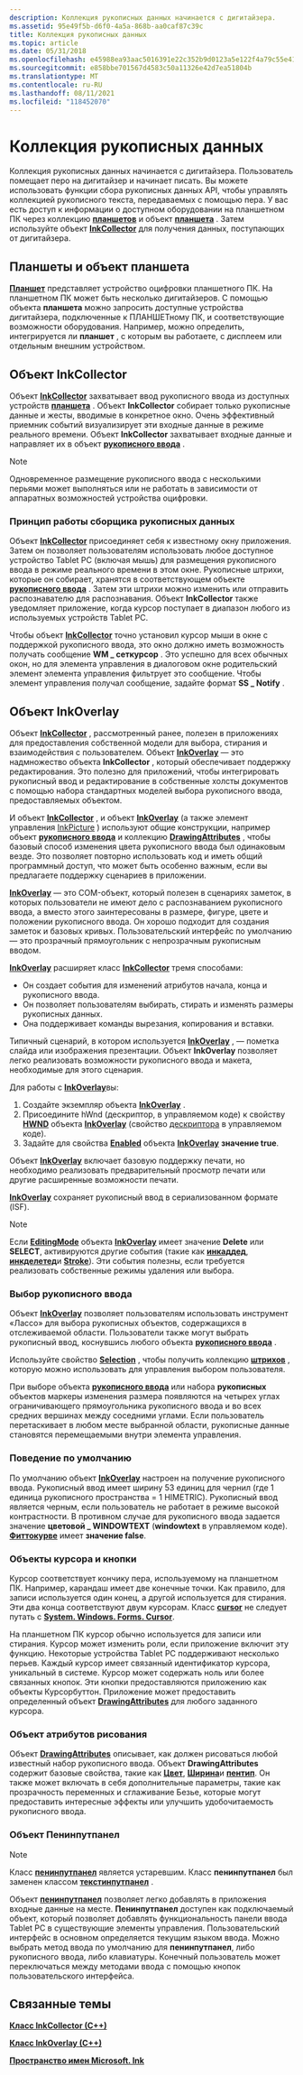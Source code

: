 ```yaml
---
description: Коллекция рукописных данных начинается с дигитайзера.
ms.assetid: 95e49f5b-d6f0-4a5a-868b-aa0caf87c39c
title: Коллекция рукописных данных
ms.topic: article
ms.date: 05/31/2018
ms.openlocfilehash: e45988ea93aac5016391e22c352b9d0123a5e122f4a79c55e41e06834ed040e0
ms.sourcegitcommit: e858bbe701567d4583c50a11326e42d7ea51804b
ms.translationtype: MT
ms.contentlocale: ru-RU
ms.lasthandoff: 08/11/2021
ms.locfileid: "118452070"
---
```

# <a name="ink-collection"></a>Коллекция рукописных данных

Коллекция рукописных данных начинается с дигитайзера. Пользователь помещает перо на дигитайзер и начинает писать. Вы можете использовать функции сбора рукописных данных API, чтобы управлять коллекцией рукописного текста, передаваемых с помощью пера. У вас есть доступ к информации о доступном оборудовании на планшетном ПК через коллекцию [**планшетов**](/windows/desktop/api/msinkaut/nf-msinkaut-iinktablets-item) и объект [**планшета**](/windows/desktop/api/msinkaut/nn-msinkaut-iinktablet) . Затем используйте объект [**InkCollector**](inkcollector-class.md) для получения данных, поступающих от дигитайзера.

## <a name="tablets-and-the-tablet-object"></a>Планшеты и объект планшета

[**Планшет**](/windows/desktop/api/msinkaut/nn-msinkaut-iinktablet) представляет устройство оцифровки планшетного ПК. На планшетном ПК может быть несколько дигитайзеров. С помощью объекта **планшета** можно запросить доступные устройства дигитайзера, подключенные к ПЛАНШЕТному ПК, и соответствующие возможности оборудования. Например, можно определить, интегрируется ли **планшет** , с которым вы работаете, с дисплеем или отдельным внешним устройством.

## <a name="inkcollector-object"></a>Объект InkCollector

Объект [**InkCollector**](inkcollector-class.md) захватывает ввод рукописного ввода из доступных устройств [**планшета**](/windows/desktop/api/msinkaut/nn-msinkaut-iinktablet) . Объект **InkCollector** собирает только рукописные данные и жесты, вводимые в конкретное окно. Очень эффективный приемник событий визуализирует эти входные данные в режиме реального времени. Объект **InkCollector** захватывает входные данные и направляет их в объект [**рукописного ввода**](inkdisp-class.md) .

> [!Note]  
> Одновременное размещение рукописного ввода с несколькими перьями может выполняться или не работать в зависимости от аппаратных возможностей устройства оцифровки.

 

### <a name="how-the-ink-collector-works"></a>Принцип работы сборщика рукописных данных

Объект [**InkCollector**](inkcollector-class.md) присоединяет себя к известному окну приложения. Затем он позволяет пользователям использовать любое доступное устройство Tablet PC (включая мышь) для размещения рукописного ввода в режиме реального времени в этом окне. Рукописные штрихи, которые он собирает, хранятся в соответствующем объекте [**рукописного ввода**](inkdisp-class.md) . Затем эти штрихи можно изменить или отправить распознавателю для распознавания. Объект **InkCollector** также уведомляет приложение, когда курсор поступает в диапазон любого из используемых устройств Tablet PC.

Чтобы объект [**InkCollector**](inkcollector-class.md) точно установил курсор мыши в окне с поддержкой рукописного ввода, это окно должно иметь возможность получать сообщение **WM \_ сеткурсор** . Это успешно для всех обычных окон, но для элемента управления в диалоговом окне родительский элемент элемента управления фильтрует это сообщение. Чтобы элемент управления получал сообщение, задайте формат **SS \_ Notify** .

## <a name="inkoverlay-object"></a>Объект InkOverlay

Объект [**InkCollector**](inkcollector-class.md) , рассмотренный ранее, полезен в приложениях для предоставления собственной модели для выбора, стирания и взаимодействия с пользователем. Объект [**InkOverlay**](inkoverlay-class.md) — это надмножество объекта **InkCollector** , который обеспечивает поддержку редактирования. Это полезно для приложений, чтобы интегрировать рукописный ввод и редактирование в собственные холсты документов с помощью набора стандартных моделей выбора рукописного ввода, предоставляемых объектом.

И объект [**InkCollector**](inkcollector-class.md) , и объект [**InkOverlay**](inkoverlay-class.md) (а также элемент управления [InkPicture](inkpicture-control.md) ) используют общие конструкции, например объект [**рукописного ввода**](inkdisp-class.md) и коллекцию [**DrawingAttributes**](inkdrawingattributes-class.md) , чтобы базовый способ изменения цвета рукописного ввода был одинаковым везде. Это позволяет повторно использовать код и иметь общий программный доступ, что может быть особенно важным, если вы предлагаете поддержку сценариев в приложении.

[**InkOverlay**](inkoverlay-class.md) — это COM-объект, который полезен в сценариях заметок, в которых пользователи не имеют дело с распознаванием рукописного ввода, а вместо этого заинтересованы в размере, фигуре, цвете и положении рукописного ввода. Он хорошо подходит для создания заметок и базовых кривых. Пользовательский интерфейс по умолчанию — это прозрачный прямоугольник с непрозрачным рукописным вводом.

[**InkOverlay**](inkoverlay-class.md) расширяет класс [**InkCollector**](inkcollector-class.md) тремя способами:

-   Он создает события для изменений атрибутов начала, конца и рукописного ввода.
-   Он позволяет пользователям выбирать, стирать и изменять размеры рукописных данных.
-   Она поддерживает команды вырезания, копирования и вставки.

Типичный сценарий, в котором используется [**InkOverlay**](inkoverlay-class.md) , — пометка слайда или изображения презентации. Объект **InkOverlay** позволяет легко реализовать возможности рукописного ввода и макета, необходимые для этого сценария.

Для работы с [**InkOverlay**](inkoverlay-class.md)вы:

1.  Создайте экземпляр объекта [**InkOverlay**](inkoverlay-class.md) .
2.  Присоедините hWnd (дескриптор, в управляемом коде) к свойству [**HWND**](/windows/desktop/api/msinkaut/nf-msinkaut-iinkoverlay-get_hwnd) объекта [**InkOverlay**](inkoverlay-class.md) (свойство [дескриптора](/previous-versions/ms582171(v=vs.100)) в управляемом коде).
3.  Задайте для свойства [**Enabled**](/windows/desktop/api/msinkaut/nf-msinkaut-iinkoverlay-get_enabled) объекта [**InkOverlay**](inkoverlay-class.md) **значение true**.

Объект [**InkOverlay**](inkoverlay-class.md) включает базовую поддержку печати, но необходимо реализовать предварительный просмотр печати или другие расширенные возможности печати.

[**InkOverlay**](inkoverlay-class.md) сохраняет рукописный ввод в сериализованном формате (ISF).

> [!Note]  
> Если [**EditingMode**](/windows/desktop/api/msinkaut/nf-msinkaut-iinkoverlay-get_editingmode) объекта [**InkOverlay**](inkoverlay-class.md) имеет значение **Delete** или **SELECT**, активируются другие события (такие как [**инкаддед**](inkdisp-inkadded.md), [**инкделетед**](inkdisp-inkdeleted.md)и [**Stroke**](inkoverlay-stroke.md)). Эти события полезны, если требуется реализовать собственные режимы удаления или выбора.

 

### <a name="selecting-ink"></a>Выбор рукописного ввода

Объект [**InkOverlay**](inkoverlay-class.md) позволяет пользователям использовать инструмент «Лассо» для выбора рукописных объектов, содержащихся в отслеживаемой области. Пользователи также могут выбрать рукописный ввод, коснувшись любого объекта [**рукописного ввода**](inkdisp-class.md) .

Используйте свойство [**Selection**](/windows/desktop/api/msinkaut/nf-msinkaut-iinkoverlay-get_selection) , чтобы получить коллекцию [**штрихов**](/previous-versions/windows/desktop/legacy/ms703293(v=vs.85)) , которую можно использовать для управления выбором пользователя.

При выборе объекта [**рукописного ввода**](inkdisp-class.md) или набора **рукописных** объектов маркеры изменения размера появляются на четырех углах ограничивающего прямоугольника рукописного ввода и во всех средних вершинах между соседними углами. Если пользователь перетаскивает в любом месте выбранной области, рукописные данные становятся перемещаемыми внутри элемента управления.

### <a name="default-behavior"></a>Поведение по умолчанию

По умолчанию объект [**InkOverlay**](inkoverlay-class.md) настроен на получение рукописного ввода. Рукописный ввод имеет ширину 53 единиц для чернил (где 1 единица рукописного пространства = 1 HIMETRIC). Рукописный ввод является черным, если пользователь не работает в режиме высокой контрастности. В противном случае для рукописного ввода задается значение **цветовой \_ WINDOWTEXT** (**windowtext** в управляемом коде). [**Фиттокурве**](/windows/desktop/api/msinkaut/nf-msinkaut-iinkdrawingattributes-get_fittocurve) имеет **значение false**.

### <a name="cursor-and-button-objects"></a>Объекты курсора и кнопки

Курсор соответствует кончику пера, используемому на планшетном ПК. Например, карандаш имеет две конечные точки. Как правило, для записи используется один конец, а другой используется для стирания. Эти два конца соответствуют двум курсорам. Класс [**cursor**](/windows/desktop/api/msinkaut/nn-msinkaut-iinkcursor) не следует путать с [**System. Windows. Forms. Cursor**](/dotnet/api/system.windows.forms.cursor?view=netcore-3.1).

На планшетном ПК курсор обычно используется для записи или стирания. Курсор может изменить роли, если приложение включит эту функцию. Некоторые устройства Tablet PC поддерживают несколько перьев. Каждый курсор имеет связанный идентификатор курсора, уникальный в системе. Курсор может содержать ноль или более связанных кнопок. Эти кнопки предоставляются приложению как объекты Курсорбуттон. Приложение может предоставить определенный объект [**DrawingAttributes**](inkdrawingattributes-class.md) для любого заданного курсора.

### <a name="drawing-attributes-object"></a>Объект атрибутов рисования

Объект [**DrawingAttributes**](inkdrawingattributes-class.md) описывает, как должен рисоваться любой известный набор рукописного ввода. Объект **DrawingAttributes** содержит базовые свойства, такие как [**Цвет**](/windows/desktop/api/msinkaut/nf-msinkaut-iinkdrawingattributes-get_color), [**Ширина**](/windows/desktop/api/msinkaut/nf-msinkaut-iinkdrawingattributes-get_width)и [**пентип**](/windows/desktop/api/msinkaut/nf-msinkaut-iinkdrawingattributes-get_pentip). Он также может включать в себя дополнительные параметры, такие как прозрачность переменных и сглаживание Безье, которые могут предоставить интересные эффекты или улучшить удобочитаемость рукописного ввода.

### <a name="peninputpanel-object"></a>Объект Пенинпутпанел

> [!Note]  
> Класс [**пенинпутпанел**](peninputpanel-class.md) является устаревшим. Класс **пенинпутпанел** был заменен классом [**текстинпутпанел**](/windows/desktop/api/peninputpanel/nn-peninputpanel-itextinputpanel) .

 

Объект [**пенинпутпанел**](peninputpanel-class.md) позволяет легко добавлять в приложения входные данные на месте. **Пенинпутпанел** доступен как подключаемый объект, который позволяет добавлять функциональность панели ввода Tablet PC в существующие элементы управления. Пользовательский интерфейс в основном определяется текущим языком ввода. Можно выбрать метод ввода по умолчанию для **пенинпутпанел**, либо рукописного ввода, либо клавиатуры. Конечный пользователь может переключаться между методами ввода с помощью кнопок пользовательского интерфейса.

## <a name="related-topics"></a>Связанные темы

<dl> <dt>

[**Класс InkCollector (C++)**](inkcollector-class.md)
</dt> <dt>

[**Класс InkOverlay (C++)**](inkoverlay-class.md)
</dt> <dt>

[**Пространство имен Microsoft. Ink**](/previous-versions/dotnet/netframework-3.5/ms581553(v=vs.90))
</dt> </dl>

 

 
